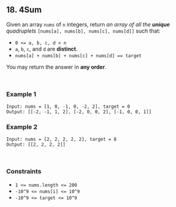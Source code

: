 ## 18. 4Sum

Given an array `nums` of `n` integers, return *an array of all the **unique** quadruplets* `[nums[a], nums[b], nums[c], nums[d]]` such that:

* `0 <= a, b, c, d < n`
* `a`, `b`, `c`, and `d` are **distinct**.
* `nums[a] + nums[b] + nums[c] + nums[d] == target`

You may return the answer in **any order**.

<br>

### Example 1

```
Input: nums = [1, 0, -1, 0, -2, 2], target = 0
Output: [[-2, -1, 1, 2], [-2, 0, 0, 2], [-1, 0, 0, 1]]
```

### Example 2

```
Input: nums = [2, 2, 2, 2, 2], target = 8
Output: [[2, 2, 2, 2]]
```

<br>

### Constraints

* `1 <= nums.length <= 200`
* `-10^9 <= nums[i] <= 10^9`
* `-10^9 <= target <= 10^9`
